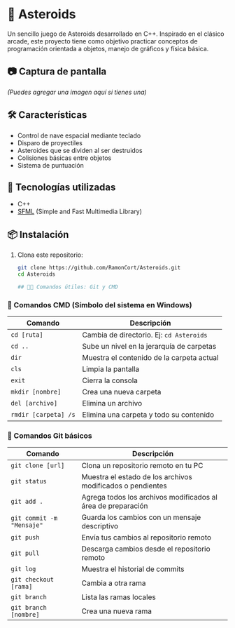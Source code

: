 # 🚀 Asteroids

Un sencillo juego de Asteroids desarrollado en C++. Inspirado en el clásico arcade, este proyecto tiene como objetivo practicar conceptos de programación orientada a objetos, manejo de gráficos y física básica.

## 📷 Captura de pantalla

*(Puedes agregar una imagen aquí si tienes una)*

## 🛠️ Características

- Control de nave espacial mediante teclado
- Disparo de proyectiles
- Asteroides que se dividen al ser destruidos
- Colisiones básicas entre objetos
- Sistema de puntuación

## 🧰 Tecnologías utilizadas

- C++
- [SFML](https://www.sfml-dev.org/) (Simple and Fast Multimedia Library)

## 📦 Instalación

1. Clona este repositorio:
   ```bash
   git clone https://github.com/RamonCort/Asteroids.git
   cd Asteroids

   ## 🧑‍💻 Comandos útiles: Git y CMD

### 📁 Comandos CMD (Símbolo del sistema en Windows)

| Comando               | Descripción                                                     |
|-----------------------|-----------------------------------------------------------------|
| `cd [ruta]`           | Cambia de directorio. Ej: `cd Asteroids`                        |
| `cd ..`               | Sube un nivel en la jerarquía de carpetas                       |
| `dir`                 | Muestra el contenido de la carpeta actual                       |
| `cls`                 | Limpia la pantalla                                               |
| `exit`                | Cierra la consola                                                |
| `mkdir [nombre]`      | Crea una nueva carpeta                                           |
| `del [archivo]`       | Elimina un archivo                                               |
| `rmdir [carpeta] /s`  | Elimina una carpeta y todo su contenido                          |

### 🌱 Comandos Git básicos

| Comando                          | Descripción                                                       |
|----------------------------------|-------------------------------------------------------------------|
| `git clone [url]`                | Clona un repositorio remoto en tu PC                              |
| `git status`                     | Muestra el estado de los archivos modificados o pendientes        |
| `git add .`                      | Agrega todos los archivos modificados al área de preparación      |
| `git commit -m "Mensaje"`        | Guarda los cambios con un mensaje descriptivo                     |
| `git push`                       | Envía tus cambios al repositorio remoto                           |
| `git pull`                       | Descarga cambios desde el repositorio remoto                      |
| `git log`                        | Muestra el historial de commits                                    |
| `git checkout [rama]`            | Cambia a otra rama                                                |
| `git branch`                     | Lista las ramas locales                                            |
| `git branch [nombre]`            | Crea una nueva rama                                                |

